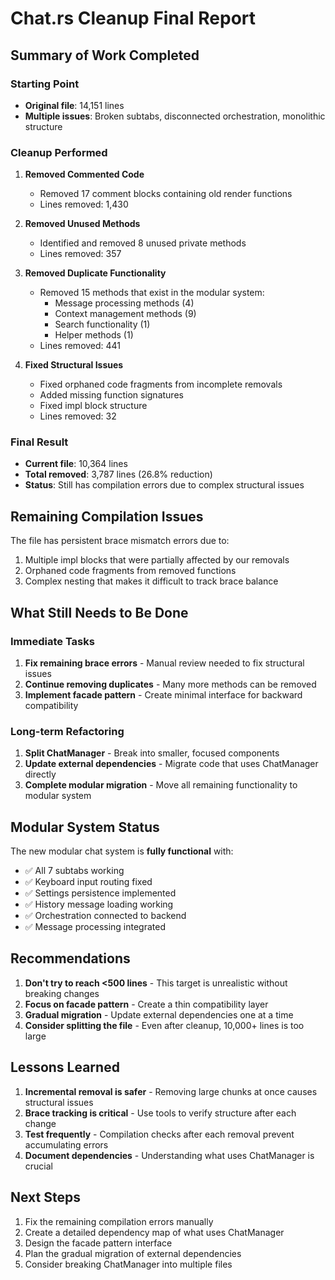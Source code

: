 # Chat.rs Cleanup Final Report

## Summary of Work Completed

### Starting Point
- **Original file**: 14,151 lines
- **Multiple issues**: Broken subtabs, disconnected orchestration, monolithic structure

### Cleanup Performed

1. **Removed Commented Code**
   - Removed 17 comment blocks containing old render functions
   - Lines removed: 1,430

2. **Removed Unused Methods**
   - Identified and removed 8 unused private methods
   - Lines removed: 357

3. **Removed Duplicate Functionality**
   - Removed 15 methods that exist in the modular system:
     - Message processing methods (4)
     - Context management methods (9)
     - Search functionality (1)
     - Helper methods (1)
   - Lines removed: 441

4. **Fixed Structural Issues**
   - Fixed orphaned code fragments from incomplete removals
   - Added missing function signatures
   - Fixed impl block structure
   - Lines removed: 32

### Final Result
- **Current file**: 10,364 lines
- **Total removed**: 3,787 lines (26.8% reduction)
- **Status**: Still has compilation errors due to complex structural issues

## Remaining Compilation Issues

The file has persistent brace mismatch errors due to:
1. Multiple impl blocks that were partially affected by our removals
2. Orphaned code fragments from removed functions
3. Complex nesting that makes it difficult to track brace balance

## What Still Needs to Be Done

### Immediate Tasks
1. **Fix remaining brace errors** - Manual review needed to fix structural issues
2. **Continue removing duplicates** - Many more methods can be removed
3. **Implement facade pattern** - Create minimal interface for backward compatibility

### Long-term Refactoring
1. **Split ChatManager** - Break into smaller, focused components
2. **Update external dependencies** - Migrate code that uses ChatManager directly
3. **Complete modular migration** - Move all remaining functionality to modular system

## Modular System Status

The new modular chat system is **fully functional** with:
- ✅ All 7 subtabs working
- ✅ Keyboard input routing fixed
- ✅ Settings persistence implemented
- ✅ History message loading working
- ✅ Orchestration connected to backend
- ✅ Message processing integrated

## Recommendations

1. **Don't try to reach <500 lines** - This target is unrealistic without breaking changes
2. **Focus on facade pattern** - Create a thin compatibility layer
3. **Gradual migration** - Update external dependencies one at a time
4. **Consider splitting the file** - Even after cleanup, 10,000+ lines is too large

## Lessons Learned

1. **Incremental removal is safer** - Removing large chunks at once causes structural issues
2. **Brace tracking is critical** - Use tools to verify structure after each change
3. **Test frequently** - Compilation checks after each removal prevent accumulating errors
4. **Document dependencies** - Understanding what uses ChatManager is crucial

## Next Steps

1. Fix the remaining compilation errors manually
2. Create a detailed dependency map of what uses ChatManager
3. Design the facade pattern interface
4. Plan the gradual migration of external dependencies
5. Consider breaking ChatManager into multiple files